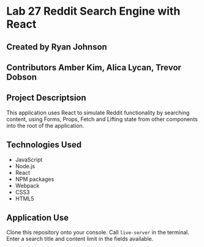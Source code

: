 # Lab 27 Reddit Search Engine with React

## Created by Ryan Johnson

## Contributors Amber Kim, Alica Lycan, Trevor Dobson

## Project Descriptsion
This application uses React to simulate Reddit functionality by searching content, using Forms, Props, Fetch and Lifting state from other components into the root of the application.

## Technologies Used
* JavaScript
* Node.js
* React
* NPM packages
* Webpack
* CSS3
* HTML5

## Application Use
Clone this repository onto your console.
Call `live-server` in the terminal.
Enter a search title and content limit in the fields available.